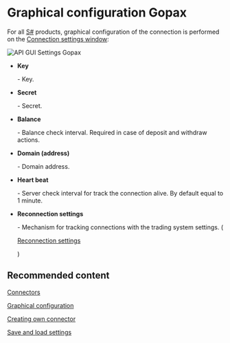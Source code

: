 # Graphical configuration Gopax

For all [S\#](StockSharpAbout.md) products, graphical configuration of the connection is performed on the [Connection settings window](API_UI_ConnectorWindow.md):

![API GUI Settings Gopax](~/images/API_GUI_Settings_Gopax.png)

- **Key**

   \- Key.
- **Secret**

   \- Secret.
- **Balance**

   \- Balance check interval. Required in case of deposit and withdraw actions.
- **Domain (address)**

   \- Domain address.
- **Heart beat**

   \- Server check interval for track the connection alive. By default equal to 1 minute.
- **Reconnection settings**

   \- Mechanism for tracking connections with the trading system settings. (

  [Reconnection settings](Reconnect.md)

  )

## Recommended content

[Connectors](API_Connectors.md)

[Graphical configuration](API_ConnectorsUIConfiguration.md)

[Creating own connector](ConnectorCreating.md)

[Save and load settings](API_Connectors_SaveConnectorSettings.md)
